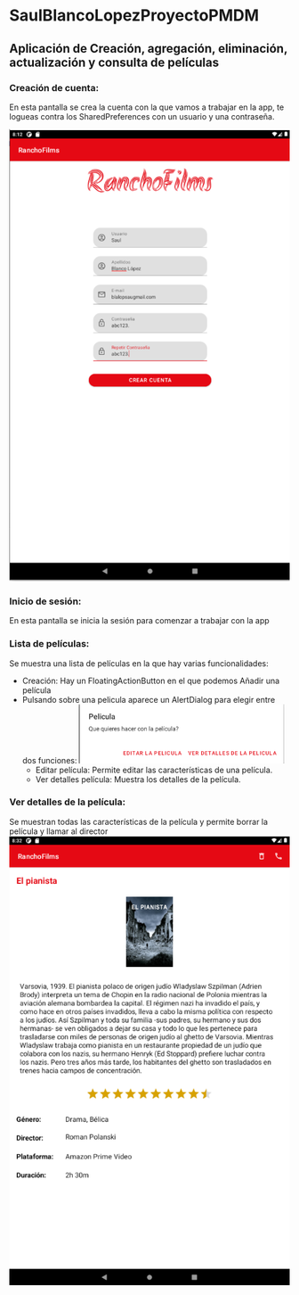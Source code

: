 # SaulBlancoLopezProyectoPMDM
## Aplicación de Creación, agregación, eliminación, actualización y consulta de películas

### Creación de cuenta:
En esta pantalla se crea la cuenta con la que vamos a trabajar en la app, te logueas contra los SharedPreferences con un usuario y una contraseña.

![Pantalla login](imagenes/login.png)

### Inicio de sesión:
En esta pantalla se inicia la sesión para comenzar a trabajar con la app

### Lista de películas:
Se muestra una lista de películas en la que hay varias funcionalidades:

- Creación: Hay un FloatingActionButton en el que podemos Añadir una película
- Pulsando sobre una pelicula aparece un AlertDialog para elegir entre dos funciones:
![FloatingActionButton](imagenes/FloatingActionButton.png)
    - Editar película: Permite editar las características de una película.
    - Ver detalles película: Muestra los detalles de la película.

### Ver detalles de la película:
Se muestran todas las características de la película y permite borrar la película y llamar al director
![Detalles película](imagenes/DetallesPelicula.png)
